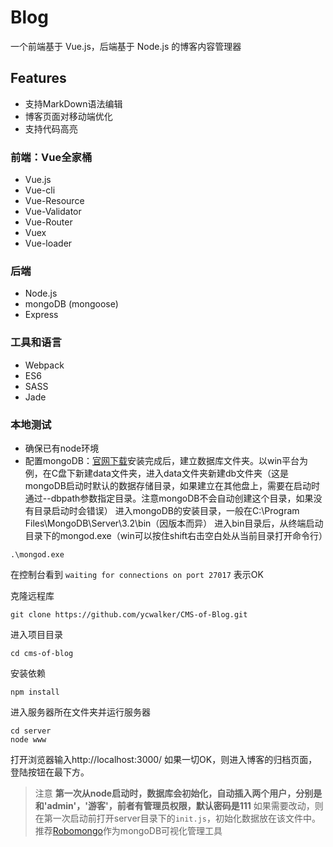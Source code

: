# Blog

一个前端基于 Vue.js，后端基于 Node.js 的博客内容管理器

## Features

* 支持MarkDown语法编辑
* 博客页面对移动端优化
* 支持代码高亮

### 前端：Vue全家桶
* Vue.js
* Vue-cli
* Vue-Resource
* Vue-Validator
* Vue-Router
* Vuex
* Vue-loader

### 后端
* Node.js
* mongoDB (mongoose)
* Express

### 工具和语言
* Webpack
* ES6
* SASS
* Jade

### 本地测试
* 确保已有node环境
* 配置mongoDB：[官网下载](https://www.mongodb.com/download-center?jmp=nav#community)安装完成后，建立数据库文件夹。以win平台为例，在C盘下新建data文件夹，进入data文件夹新建db文件夹（这是mongoDB启动时默认的数据存储目录，如果建立在其他盘上，需要在启动时通过--dbpath参数指定目录。注意mongoDB不会自动创建这个目录，如果没有目录启动时会错误）
进入mongoDB的安装目录，一般在C:\Program Files\MongoDB\Server\3.2\bin（因版本而异）
进入bin目录后，从终端启动目录下的mongod.exe（win可以按住shift右击空白处从当前目录打开命令行）

```
.\mongod.exe
```

在控制台看到 `waiting for connections on port 27017` 表示OK

克隆远程库

```
git clone https://github.com/ycwalker/CMS-of-Blog.git
```

进入项目目录

```
cd cms-of-blog
```

安装依赖

```
npm install
```

进入服务器所在文件夹并运行服务器

```
cd server
node www
```

打开浏览器输入http://localhost:3000/
如果一切OK，则进入博客的归档页面，登陆按钮在最下方。

> 注意
**第一次从node启动时，数据库会初始化，自动插入两个用户，分别是和'admin'，'游客'，前者有管理员权限，默认密码是111**
如果需要改动，则在第一次启动前打开server目录下的`init.js`，初始化数据放在该文件中。
推荐[Robomongo](https://robomongo.org/)作为mongoDB可视化管理工具
